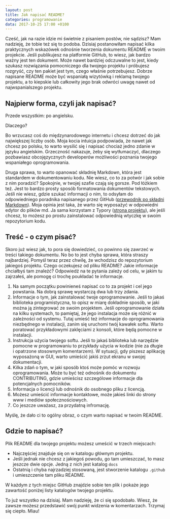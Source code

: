 ```yaml
---
layout: post
title: Jak napisać README?
categories: programowanie
data: 2017-10-25 17:00 +0100
---
```


Cześć, jak na razie idzie mi świetnie z pisaniem postów, nie sądzisz? Mam nadzieję, że tobie też się to podoba. Dzisiaj postanowiłam napisać kilka praktycznych wskazówek odnośnie tworzenia dokumentu README w twoim projekcie. Jeśli publikujesz na platformie GitHub, to wiesz, jak bardzo ważny jest ten dokument. Może nawet bardziej odczuwalne to jest, kiedy szukasz rozwiązania pomocniczego  dla twojego projektu i próbujesz rozgryść, czy ten pakiet jest tym, czego właśnie potrzebujesz. Dobrze napisane README może być wspaniałą wizytówką i reklamą twojego projektu, a to kiepskie lub całkowity jego brak odwróci uwagę nawet od najwspanialszego projektu.

## Najpierw forma, czyli jak napisać?

Przede wszystkim: po angielsku.

Dlaczego? 

Bo wrzucasz coś do międzynarodowego internetu i chcesz dotrzeć do jak największej liczby osób. Moja kocia intuicja podpowiada, że nawet jak chcesz po polsku, to warto wysilić się i napisać chociaż jedno zdanie w języku angielskim. Grzeczność nakazuje, żeby się wytłumaczyć, dlaczego pozbawiasz obcojęzycznych developerów możliwości poznania twojego wspaniałego oprogramowania. 

Druga sprawa, to warto opanować składnię Markdown, która jest standardem w dokumentowaniu kodu. Nie wiesz, co to za potwór i jak sobie z nim poradzić? Spokojnie, w twojej szafie czają się gorsze. Pod łóżkiem też. Jest to bardzo prosty sposób formatowania dokumentów tekstowych. Jeśli nie wiesz, gdzie szukać informacji o nim, to odsyłam do odpowiedniego poradnika napisanego przez GitHub ([przewodnik po składni Markdown](https://guides.github.com/features/mastering-markdown/)). Moja opinia jest taka, że warto się wyposażyć w odpowiedni edytor do plików md. Ja sama korzystam z Typory ([strona projektu](https://www.typora.io/)), ale jeśli chcesz, to możesz po prostu zainstalować odpowiednią wtyczkę w swoim repozytorium kodu.

## Treść - o czym pisać?

Skoro już wiesz jak, to pora się dowiedzieć, co powinno się zawrzeć w treści takiego dokumentu. No bo to jest chyba sprawa, która straszy najbardziej. Pomyśl teraz przez chwilę, że wchodzisz do repozytorium jakiegoś projektu. Czego oczekujesz od pliku README? Jakie informacje chciałbyś tam znaleźć? Odpowiedź na te pytania zależy od celu, w jakim tu zajrzałeś, ale pomogę ci trochę poukładać te informacje. 

1. Na samym początku powinieneś napisać co to za projekt i cel jego powstania. Na dobrą sprawę wystarczą dwa lub trzy zdania. 
2. Informacje o tym, jak zainstalować twoje oprogramowanie. Jeśli to jakaś biblioteka programistyczna, to opisz w miarę dokładnie sposób, w jaki można ją zintegrować ze swoim projektem. Jeśli oprogramowanie działa na kilku systemach, to pamiętaj, że jego instalacja może się różnić w zależności od systemu. Tutaj umieść też informacje do oprogramowania niezbędnego w instalacji, zanim się uruchomi twój kawałek softu. Warto poratować przykładowymi zaklęciami z konsoli, które będą pomocne w instalacji.
3. Instrukcja użycia twojego softu. Jeśli to jakaś biblioteka lub narzędzie pomocne w programowaniu to przykłady użycia w kodzie (nie za długie i opatrzone stosownym komentarzem). W sytuacji, gdy piszesz aplikację wyposażoną w GUI, warto umieścić jakiś zrzut ekranu w swojej dokumentacji.
4. Kilka zdań o tym, w jaki sposób ktoś może pomóc w rozwoju oprogramowania. Może tu być też odnośnik do dokumentu CONTRIBUTING, gdzie umieścisz szczególowe informacje dla potencjalnych pomocników.
5. Informacja o licencji lub odnośnik do osobnego pliku z licencją. 
6. Możesz umieścić informacje kontaktowe, może jakieś linki do strony www i mediów społecznościowych. 
7. Co jeszcze uważasz, za przydatną infromację. 

Myślę, że dało ci to ogólny obraz, o czym warto napisać w twoim README.

## Gdzie to napisać?

Plik README dla twojego projektu możesz umeścić w trzech miejscach:

* Najczęściej znajduje się on w katalogu głównym projektu. 
* Jeśli jednak nie chcesz z jakiegoś powodu, go tam umieszczać, to masz jeszcze dwie opcje. Jedną z nich jest katalog `docs`
* Ostatnią i chyba najrzadziej stosowaną, jest stworzenie katalogu `.github`  i umieszczenie tam pliku README. 

W każdym z tych miejsc GitHub znajdzie sobie ten plik i pokaże jego zawartość poniżej listy katalogów twojego projektu.

To już wszystko na dzisiaj. Mam nadzieję, że ci się spodobało. Wiesz, że zawsze możesz przedstawić swój punkt widzenia w komentarzach. Trzymaj się ciepło. Miau!